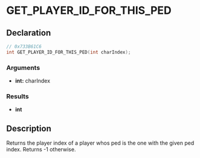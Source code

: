 # GET_PLAYER_ID_FOR_THIS_PED

## Declaration
```cpp
// 0x733B61C6
int GET_PLAYER_ID_FOR_THIS_PED(int charIndex);
```

### Arguments
- **int:** charIndex

### Results
- **int**

## Description
Returns the player index of a player whos ped is the one with the given ped index. Returns -1 otherwise.